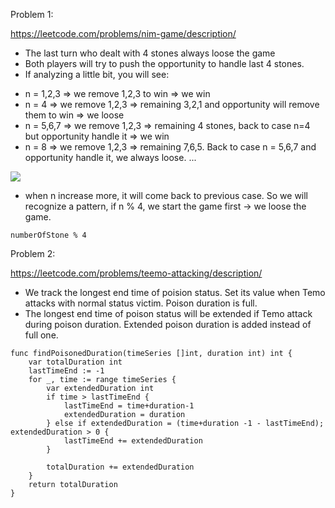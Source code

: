 Problem 1:

https://leetcode.com/problems/nim-game/description/

 - The last turn who dealt with 4 stones always loose the game
 - Both players will try to push the opportunity to handle last 4 stones.
 - If analyzing a little bit, you will see:
 
 + n = 1,2,3 => we remove 1,2,3 to win => we win
 + n = 4 => we remove 1,2,3 => remaining 3,2,1 and opportunity will remove them to win => we loose
 + n = 5,6,7 => we remove 1,2,3 => remaining 4 stones, back to case n=4 but opportunity handle it => we win
 + n = 8 => we remove 1,2,3 => remaining 7,6,5. Back to case n = 5,6,7 and opportunity handle it, we always loose.
 ...
 
![](https://image.ibb.co/gKUjOS/Screen_Shot_2018_03_06_at_10_09_34_PM.png)
 
 - when n increase more, it will come back to previous case. So we will recognize a pattern, if n % 4, we start the game first -> we loose the game.
 
 

```
numberOfStone % 4
```

Problem 2:

https://leetcode.com/problems/teemo-attacking/description/

 - We track the longest end time of poision status. Set its value when Temo attacks with normal status victim. Poison duration is full.
 - The longest end time of poison status will be extended if Temo attack during poison duration. Extended poison duration is added instead of full one.

```
func findPoisonedDuration(timeSeries []int, duration int) int {
    var totalDuration int
    lastTimeEnd := -1
    for _, time := range timeSeries {
        var extendedDuration int
        if time > lastTimeEnd {
            lastTimeEnd = time+duration-1
            extendedDuration = duration
        } else if extendedDuration = (time+duration -1 - lastTimeEnd); extendedDuration > 0 {
            lastTimeEnd += extendedDuration
        }
        
        totalDuration += extendedDuration
    }
    return totalDuration
}
```
